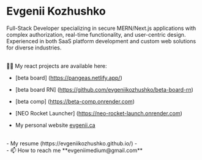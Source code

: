<h1>Evgenii Kozhushko</h1>
<p>Full-Stack Developer specializing in secure MERN/Next.js applications with complex authorization,
real-time functionality, and user-centric design. Experienced in both SaaS platform development
and custom web solutions for diverse industries.</p>

<br>
👨‍💻 My react projects are available here:

- [beta board] (https://pangeas.netlify.app/)
- [beta board RN] (https://github.com/evgeniikozhushko/beta-board-rn)
- [beta comp] (https://beta-comp.onrender.com)
- [NEO Rocket Launcher] (https://neo-rocket-launch.onrender.com)

- My personal website [evgenii.ca](https://evgenii-ca.onrender.com/)
<br>
- My resume (https://evgeniikozhushko.github.io/)
- <br>
- 📫 How to reach me **evgeniimedium@gmail.com**

